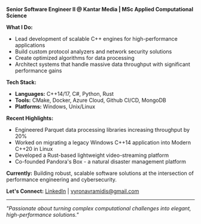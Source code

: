 **Senior Software Engineer II @ Kantar Media | MSc Applied Computational Science**

**What I Do:**
- Lead development of scalable C++ engines for high-performance applications
- Build custom protocol analyzers and network security solutions
- Create optimized algorithms for data processing
- Architect systems that handle massive data throughput with significant performance gains

**Tech Stack:**
- **Languages:** C++14/17, C#, Python, Rust
- **Tools:** CMake, Docker, Azure Cloud, Github CI/CD, MongoDB
- **Platforms:** Windows, Unix/Linux

**Recent Highlights:**
- Engineered Parquet data processing libraries increasing throughput by 20%
- Worked on migrating a legacy Windows C++14 application into Modern C++20 in Linux
- Developed a Rust-based lightweight video-streaming platform
- Co-founded Pandora's Box - a natural disaster management platform

**Currently:** Building robust, scalable software solutions at the intersection of performance engineering and cybersecurity.

**Let's Connect:** [LinkedIn](https://linkedin.com/in/vyron-avramidis) | vyronavramidis@gmail.com

---
*"Passionate about turning complex computational challenges into elegant, high-performance solutions."*


